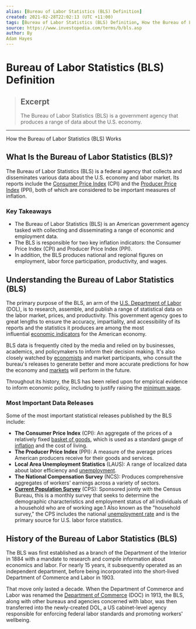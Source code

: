 ```yaml
---
alias: [Bureau of Labor Statistics (BLS) Definition]
created: 2021-02-28T22:02:13 (UTC +11:00)
tags: [Bureau of Labor Statistics (BLS) Definition, How the Bureau of Labor Statistics (BLS) Works]
source: https://www.investopedia.com/terms/b/bls.asp
author: By
Adam Hayes
---
```


# Bureau of Labor Statistics (BLS) Definition

> ## Excerpt
> The Bureau of Labor Statistics (BLS) is a government agency that produces a range of data about the U.S. economy.

---

How the Bureau of Labor Statistics (BLS) Works
## What Is the Bureau of Labor Statistics (BLS)?

The Bureau of Labor Statistics (BLS) is a federal agency that collects and disseminates various data about the U.S. economy and labor market. Its reports include the [Consumer Price Index](https://www.investopedia.com/terms/c/consumerpriceindex.asp) (CPI) and the [Producer Price Index](https://www.investopedia.com/terms/p/ppi.asp) (PPI), both of which are considered to be important measures of inflation.

### Key Takeaways

-   The Bureau of Labor Statistics (BLS) is an American government agency tasked with collecting and disseminating a range of economic and employment data.
-   The BLS is responsible for two key inflation indicators: the Consumer Price Index (CPI) and Producer Price Index (PPI).
-   In addition, the BLS produces national and regional figures on employment, labor force participation, productivity, and wages.

## Understanding the Bureau of Labor Statistics (BLS)

The primary purpose of the BLS, an arm of the [U.S. Department of Labor](https://www.investopedia.com/terms/d/dol.asp) (DOL), is to research, assemble, and publish a range of statistical data on the labor market, prices, and productivity. This government agency goes to great lengths to ensure the accuracy, impartiality, and accessibility of its reports and the statistics it produces are among the most influential [economic indicators](https://www.investopedia.com/terms/e/economic_indicator.asp) for the American economy.

BLS data is frequently cited by the media and relied on by businesses, academics, and policymakers to inform their decision making. It's also closely watched by [economists](https://www.investopedia.com/terms/e/economist.asp) and market participants, who consult the bureau's releases to generate better and more accurate predictions for how the economy and [markets](https://www.investopedia.com/terms/m/market.asp) will perform in the future.

Throughout its history, the BLS has been relied upon for empirical evidence to inform economic policy, including to justify raising the [minimum wage](https://www.investopedia.com/terms/m/minimum_wage.asp).

### Most Important Data Releases

Some of the most important statistical releases published by the BLS include:

-   **The Consumer Price Index** (CPI): An aggregate of the prices of a relatively fixed [basket of goods](https://www.investopedia.com/terms/b/basket_of_goods.asp), which is used as a standard gauge of [inflation](https://www.investopedia.com/terms/i/inflation.asp) and the cost of living.
-   **The Producer Price Index** (PPI): A measure of the average prices American producers receive for their goods and services.
-   **Local Area Unemployment Statistics** (LAUS): A range of localized data about labor efficiency and [unemployment](https://www.investopedia.com/terms/u/unemployment.asp).
-   **The National Compensation Survey** (NCS): Produces comprehensive aggregates of workers' earnings across a variety of sectors.
-   [**Current Population Survey**](https://www.investopedia.com/terms/c/currentpopulationsurvey.asp) (CPS): Sponsored jointly with the Census Bureau, this is a monthly survey that seeks to determine the demographic characteristics and employment status of all individuals of a household who are of working age.1 Also known as the "household survey," the CPS includes the national [unemployment rate](https://www.investopedia.com/terms/u/unemploymentrate.asp) and is the primary source for U.S. labor force statistics.

## History of the Bureau of Labor Statistics (BLS)

The BLS was first established as a branch of the Department of the Interior in 1884 with a mandate to research and compile information about economics and labor. For nearly 15 years, it subsequently operated as an independent department, before being incorporated into the short-lived Department of Commerce and Labor in 1903.

That move only lasted a decade. When the Department of Commerce and Labor was renamed the [Department of Commerce](https://www.investopedia.com/terms/d/department-of-commerce.asp) (DOC) in 1913, the BLS, along with other bureaus and agencies concerned with labor, was then transferred into the newly-created DOL, a US cabinet-level agency responsible for enforcing federal labor standards and promoting workers' wellbeing.
